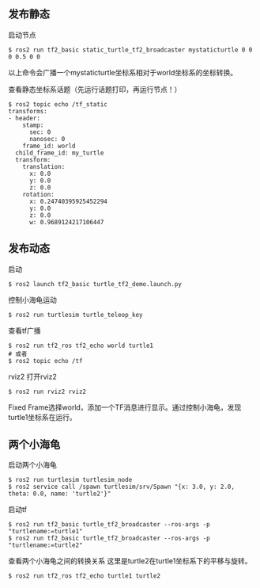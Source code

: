 
## 发布静态
启动节点
```shell
$ ros2 run tf2_basic static_turtle_tf2_broadcaster mystaticturtle 0 0 0 0.5 0 0
```
以上命令会广播一个mystaticturtle坐标系相对于world坐标系的坐标转换。

查看静态坐标系话题（先运行话题打印，再运行节点！）
```shell
$ ros2 topic echo /tf_static
transforms:
- header:
    stamp:
      sec: 0
      nanosec: 0
    frame_id: world
  child_frame_id: my_turtle
  transform:
    translation:
      x: 0.0
      y: 0.0
      z: 0.0
    rotation:
      x: 0.24740395925452294
      y: 0.0
      z: 0.0
      w: 0.9689124217106447
```

## 发布动态
启动
```shell
$ ros2 launch tf2_basic turtle_tf2_demo.launch.py
```
控制小海龟运动
```shell
$ ros2 run turtlesim turtle_teleop_key
```

查看tf广播
```shell
$ ros2 run tf2_ros tf2_echo world turtle1
# 或者
$ ros2 topic echo /tf
```
rviz2
打开rviz2
```shell
$ ros2 run rviz2 rviz2
```
Fixed Frame选择world，添加一个TF消息进行显示。通过控制小海龟，发现turtle1坐标系在运行。

## 两个小海龟
启动两个小海龟
```shell
$ ros2 run turtlesim turtlesim_node
$ ros2 service call /spawn turtlesim/srv/Spawn "{x: 3.0, y: 2.0, theta: 0.0, name: 'turtle2'}"
```

启动tf
```shell
$ ros2 run tf2_basic turtle_tf2_broadcaster --ros-args -p "turtlename:=turtle1"
$ ros2 run tf2_basic turtle_tf2_broadcaster --ros-args -p "turtlename:=turtle2"
```

查看两个小海龟之间的转换关系
这里是turtle2在turtle1坐标系下的平移与旋转。
```shell
$ ros2 run tf2_ros tf2_echo turtle1 turtle2
```